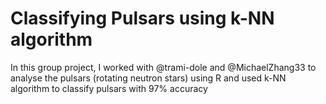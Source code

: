 # Classifying Pulsars using k-NN algorithm

In this group project, I worked with @trami-dole and @MichaelZhang33 to
analyse the pulsars (rotating neutron stars) using R
and  used k-NN algorithm to classify pulsars with 97% accuracy